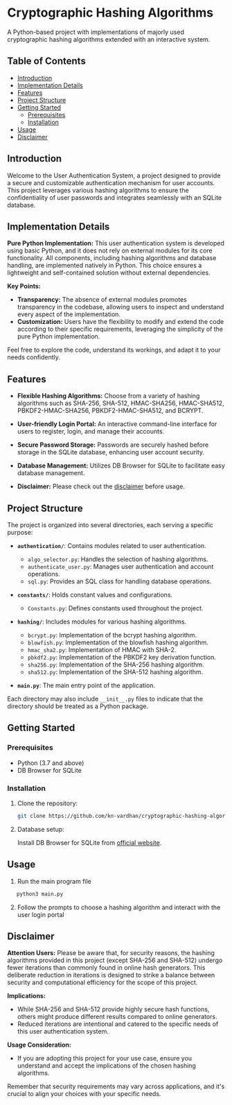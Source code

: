 # Cryptographic Hashing Algorithms

A Python-based project with implementations of majorly used cryptographic hashing algorithms extended with an interactive system.

## Table of Contents

- [Introduction](#introduction)
- [Implementation Details](#implementation-details)
- [Features](#features)
- [Project Structure](#project-structure)
- [Getting Started](#getting-started)
  - [Prerequisites](#prerequisites)
  - [Installation](#installation)
- [Usage](#usage)
- [Disclaimer](#disclaimer)

## Introduction

Welcome to the User Authentication System, a project designed to provide a secure and customizable authentication mechanism for user accounts. This project leverages various hashing algorithms to ensure the confidentiality of user passwords and integrates seamlessly with an SQLite database.

## Implementation Details

**Pure Python Implementation:**
This user authentication system is developed using basic Python, and it does not rely on external modules for its core functionality. All components, including hashing algorithms and database handling, are implemented natively in Python. This choice ensures a lightweight and self-contained solution without external dependencies.

**Key Points:**
- **Transparency:** The absence of external modules promotes transparency in the codebase, allowing users to inspect and understand every aspect of the implementation.
- **Customization:** Users have the flexibility to modify and extend the code according to their specific requirements, leveraging the simplicity of the pure Python implementation.

Feel free to explore the code, understand its workings, and adapt it to your needs confidently.


## Features

- **Flexible Hashing Algorithms:** Choose from a variety of hashing algorithms such as SHA-256, SHA-512, HMAC-SHA256, HMAC-SHA512, PBKDF2-HMAC-SHA256, PBKDF2-HMAC-SHA512, and BCRYPT.
  
- **User-friendly Login Portal:** An interactive command-line interface for users to register, login, and manage their accounts.

- **Secure Password Storage:** Passwords are securely hashed before storage in the SQLite database, enhancing user account security.

- **Database Management:** Utilizes DB Browser for SQLite to facilitate easy database management.
- **Disclaimer:** Please check out the [disclaimer](https://github.com/kn-vardhan/Cryptographic-Hashing-Algorithms/blob/main/README.md#disclaimer) before usage.

## Project Structure

The project is organized into several directories, each serving a specific purpose:

- **`authentication/`**: Contains modules related to user authentication.
  - `algo_selector.py`: Handles the selection of hashing algorithms.
  - `authenticate_user.py`: Manages user authentication and account operations.
  - `sql.py`: Provides an SQL class for handling database operations.

- **`constants/`**: Holds constant values and configurations.
  - `Constants.py`: Defines constants used throughout the project.

- **`hashing/`**: Includes modules for various hashing algorithms.
  - `bcrypt.py`: Implementation of the bcrypt hashing algorithm.
  - `blowfish.py`: Implementation of the blowfish hashing algorithm.
  - `hmac_sha2.py`: Implementation of HMAC with SHA-2.
  - `pbkdf2.py`: Implementation of the PBKDF2 key derivation function.
  - `sha256.py`: Implementation of the SHA-256 hashing algorithm.
  - `sha512.py`: Implementation of the SHA-512 hashing algorithm.

- **`main.py`**: The main entry point of the application.

Each directory may also include `__init__.py` files to indicate that the directory should be treated as a Python package.



## Getting Started

### Prerequisites

- Python (3.7 and above)
- DB Browser for SQLite

### Installation

1. Clone the repository:

   ```zsh
   git clone https://github.com/kn-vardhan/cryptographic-hashing-algorithms.git
   ```

2. Database setup:
   
   Install DB Browser for SQLite from [official website](https://sqlitebrowser.org/dl/).
   
## Usage

1. Run the main program file
```zsh
   python3 main.py
```
2. Follow the prompts to choose a hashing algorithm and interact with the user login portal

## Disclaimer

**Attention Users:** Please be aware that, for security reasons, the hashing algorithms provided in this project (except SHA-256 and SHA-512) undergo fewer iterations than commonly found in online hash generators. This deliberate reduction in iterations is designed to strike a balance between security and computational efficiency for the scope of this project.

**Implications:**
- While SHA-256 and SHA-512 provide highly secure hash functions, others might produce different results compared to online generators.
- Reduced iterations are intentional and catered to the specific needs of this user authentication system.

**Usage Consideration:**
- If you are adopting this project for your use case, ensure you understand and accept the implications of the chosen hashing algorithms.

Remember that security requirements may vary across applications, and it's crucial to align your choices with your specific needs.
